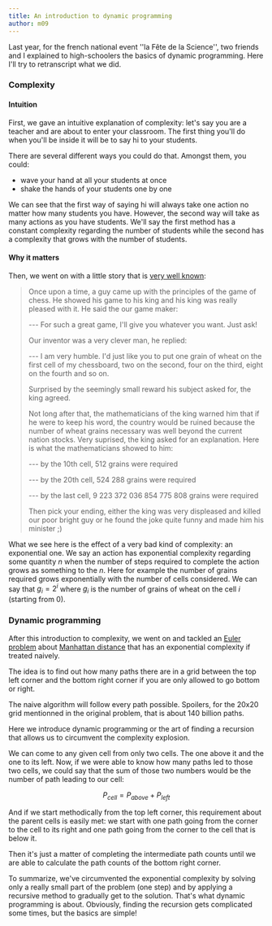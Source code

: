 ```yaml
---
title: An introduction to dynamic programming
author: m09
---
```


Last year, for the french national event ''la Fête de la Science'',
two friends and I explained to high-schoolers the basics of dynamic
programming. Here I'll try to retranscript what we did.

<div></div><!--more-->

### Complexity

#### Intuition

First, we gave an intuitive explanation of complexity: let's say you
are a teacher and are about to enter your classroom. The first thing
you'll do when you'll be inside it will be to say hi to your students.

There are several different ways you could do that. Amongst them, you could:

- wave your hand at all your students at once
- shake the hands of your students one by one

We can see that the first way of saying hi will always take one action
no matter how many students you have. However, the second way will
take as many actions as you have students. We'll say the first method
has a constant complexity regarding the number of students while the
second has a complexity that grows with the number of students.

#### Why it matters

Then, we went on with a little story that is [very well known][1]:

> Once upon a time, a guy came up with the principles of the game of
> chess. He showed his game to his king and his king was really
> pleased with it. He said the our game maker:
> 
> --- For such a great game, I'll give you whatever you want. Just ask!
> 
> Our inventor was a very clever man, he replied:
> 
> --- I am very humble. I'd just like you to put one grain of wheat on
>     the first cell of my chessboard, two on the second, four on the
>     third, eight on the fourth and so on.
> 
> Surprised by the seemingly small reward his subject asked for, the
> king agreed.
> 
> Not long after that, the mathematicians of the king warned him that
> if he were to keep his word, the country would be ruined because
> the number of wheat grains necessary was well beyond the current
> nation stocks. Very suprised, the king asked for an explanation.
> Here is what the mathematicians showed to him:
> 
> --- by the 10th cell, 512 grains were required
> 
> --- by the 20th cell, 524 288 grains were required
> 
> --- by the last cell, 9 223 372 036 854 775 808 grains were required
> 
> Then pick your ending, either the king was very displeased and
> killed our poor bright guy or he found the joke quite funny and
> made him his minister ;)

What we see here is the effect of a very bad kind of complexity: an
exponential one. We say an action has exponential complexity regarding
some quantity $n$ when the number of steps required to complete the
action grows as something to the $n$. Here for example the number of
grains required grows exponentially with the number of cells
considered. We can say that $g_i=2^{i}$ where $g_i$ is the number of
grains of wheat on the cell $i$ (starting from 0).

### Dynamic programming

After this introduction to complexity, we went on and tackled an
[Euler problem][2] about [Manhattan distance][3] that has an
exponential complexity if treated naively.

The idea is to find out how many paths there are in a grid between the
top left corner and the bottom right corner if you are only allowed to
go bottom or right.

The naive algorithm will follow every path possible. Spoilers, for the
20x20 grid mentionned in the original problem, that is about 140
billion paths.

Here we introduce dynamic programming or the art of finding a
recursion that allows us to circumvent the complexity explosion.

We can come to any given cell from only two cells. The one above it
and the one to its left. Now, if we were able to know how many paths
led to those two cells, we could say that the sum of those two numbers
would be the number of path leading to our cell:

$$P_{cell} = P_{above} + P_{left}$$

And if we start methodically from the top left corner, this
requirement about the parent cells is easily met: we start with one
path going from the corner to the cell to its right and one path going
from the corner to the cell that is below it.

Then it's just a matter of completing the intermediate path counts
until we are able to calculate the path counts of the bottom right
corner.

To summarize, we've circumvented the exponential complexity by solving
only a really small part of the problem (one step) and by applying a
recursive method to gradually get to the solution. That's what dynamic
programming is about. Obviously, finding the recursion gets
complicated some times, but the basics are simple!

[1]: https://en.wikipedia.org/wiki/Wheat_and_chessboard_problem

[2]: https://projecteuler.net/problem=15

[3]: https://en.wiktionary.org/wiki/Manhattan_distance
